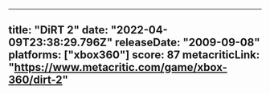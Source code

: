 
---
title: "DiRT 2"
date: "2022-04-09T23:38:29.796Z"
releaseDate: "2009-09-08"
platforms: ["xbox360"]
score: 87
metacriticLink: "https://www.metacritic.com/game/xbox-360/dirt-2"
---
